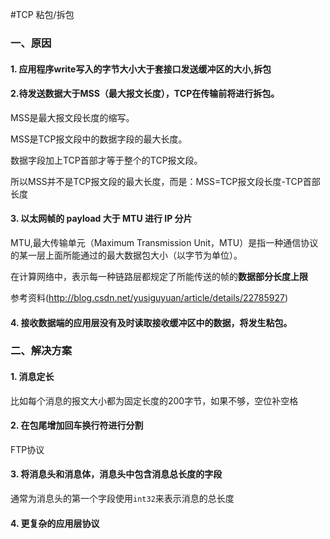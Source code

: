 #TCP 粘包/拆包

### 一、原因

#### 1. 应用程序write写入的字节大小大于套接口发送缓冲区的大小,拆包



#### 2.待发送数据大于MSS（最大报文长度），TCP在传输前将进行拆包。

MSS是最大报文段长度的缩写。

MSS是TCP报文段中的数据字段的最大长度。

数据字段加上TCP首部才等于整个的TCP报文段。

所以MSS并不是TCP报文段的最大长度，而是：MSS=TCP报文段长度-TCP首部长度

#### 3. 以太网帧的 payload 大于 MTU 进行 IP 分片

MTU,最大传输单元（Maximum Transmission Unit，MTU）是指一种通信协议的某一层上面所能通过的最大数据包大小（以字节为单位）。

在计算网络中，表示每一种链路层都规定了所能传送的帧的**数据部分长度上限**

参考资料(http://blog.csdn.net/yusiguyuan/article/details/22785927)

#### 4. 接收数据端的应用层没有及时读取接收缓冲区中的数据，将发生粘包。


### 二、解决方案
#### 1. 消息定长

 比如每个消息的报文大小都为固定长度的200字节，如果不够，空位补空格

#### 2. 在包尾增加回车换行符进行分割
 FTP协议

#### 3. 将消息头和消息体，消息头中包含消息总长度的字段

 通常为消息头的第一个字段使用```int32```来表示消息的总长度

#### 4. 更复杂的应用层协议
